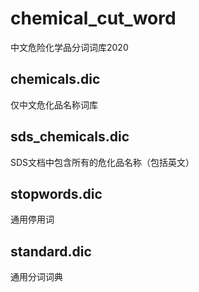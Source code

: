 # chemical_cut_word

中文危险化学品分词词库2020

## chemicals.dic

仅中文危化品名称词库

## sds_chemicals.dic

SDS文档中包含所有的危化品名称（包括英文）

## stopwords.dic

通用停用词

## standard.dic

通用分词词典
